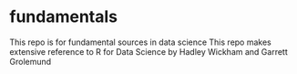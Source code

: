 # fundamentals
This repo is for fundamental sources in data science
This repo makes extensive reference to R for Data Science by Hadley Wickham and Garrett Grolemund
